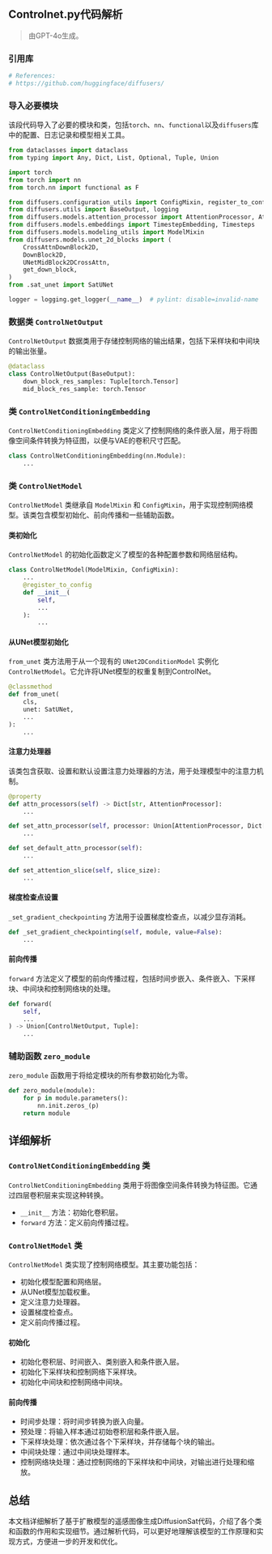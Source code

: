 ## Controlnet.py代码解析

> 由GPT-4o生成。

### 引用库

```python
# References:
# https://github.com/huggingface/diffusers/
```

### 导入必要模块

该段代码导入了必要的模块和类，包括`torch`、`nn`、`functional`以及`diffusers`库中的配置、日志记录和模型相关工具。

```python
from dataclasses import dataclass
from typing import Any, Dict, List, Optional, Tuple, Union

import torch
from torch import nn
from torch.nn import functional as F

from diffusers.configuration_utils import ConfigMixin, register_to_config
from diffusers.utils import BaseOutput, logging
from diffusers.models.attention_processor import AttentionProcessor, AttnProcessor
from diffusers.models.embeddings import TimestepEmbedding, Timesteps
from diffusers.models.modeling_utils import ModelMixin
from diffusers.models.unet_2d_blocks import (
    CrossAttnDownBlock2D,
    DownBlock2D,
    UNetMidBlock2DCrossAttn,
    get_down_block,
)
from .sat_unet import SatUNet

logger = logging.get_logger(__name__)  # pylint: disable=invalid-name
```

### 数据类 `ControlNetOutput`

`ControlNetOutput` 数据类用于存储控制网络的输出结果，包括下采样块和中间块的输出张量。

```python
@dataclass
class ControlNetOutput(BaseOutput):
    down_block_res_samples: Tuple[torch.Tensor]
    mid_block_res_sample: torch.Tensor
```

### 类 `ControlNetConditioningEmbedding`

`ControlNetConditioningEmbedding` 类定义了控制网络的条件嵌入层，用于将图像空间条件转换为特征图，以便与VAE的卷积尺寸匹配。

```python
class ControlNetConditioningEmbedding(nn.Module):
    ...
```

### 类 `ControlNetModel`

`ControlNetModel` 类继承自 `ModelMixin` 和 `ConfigMixin`，用于实现控制网络模型。该类包含模型初始化、前向传播和一些辅助函数。

#### 类初始化

`ControlNetModel` 的初始化函数定义了模型的各种配置参数和网络层结构。

```python
class ControlNetModel(ModelMixin, ConfigMixin):
    ...
    @register_to_config
    def __init__(
        self,
        ...
    ):
        ...
```

#### 从UNet模型初始化

`from_unet` 类方法用于从一个现有的 `UNet2DConditionModel` 实例化 `ControlNetModel`。它允许将UNet模型的权重复制到ControlNet。

```python
@classmethod
def from_unet(
    cls,
    unet: SatUNet,
    ...
):
    ...
```

#### 注意力处理器

该类包含获取、设置和默认设置注意力处理器的方法，用于处理模型中的注意力机制。

```python
@property
def attn_processors(self) -> Dict[str, AttentionProcessor]:
    ...

def set_attn_processor(self, processor: Union[AttentionProcessor, Dict[str, AttentionProcessor]]):
    ...

def set_default_attn_processor(self):
    ...

def set_attention_slice(self, slice_size):
    ...
```

#### 梯度检查点设置

`_set_gradient_checkpointing` 方法用于设置梯度检查点，以减少显存消耗。

```python
def _set_gradient_checkpointing(self, module, value=False):
    ...
```

#### 前向传播

`forward` 方法定义了模型的前向传播过程，包括时间步嵌入、条件嵌入、下采样块、中间块和控制网络块的处理。

```python
def forward(
    self,
    ...
) -> Union[ControlNetOutput, Tuple]:
    ...
```

### 辅助函数 `zero_module`

`zero_module` 函数用于将给定模块的所有参数初始化为零。

```python
def zero_module(module):
    for p in module.parameters():
        nn.init.zeros_(p)
    return module
```

## 详细解析

### `ControlNetConditioningEmbedding` 类

`ControlNetConditioningEmbedding` 类用于将图像空间条件转换为特征图。它通过四层卷积层来实现这种转换。

- `__init__` 方法：初始化卷积层。
- `forward` 方法：定义前向传播过程。

### `ControlNetModel` 类

`ControlNetModel` 类实现了控制网络模型。其主要功能包括：

- 初始化模型配置和网络层。
- 从UNet模型加载权重。
- 定义注意力处理器。
- 设置梯度检查点。
- 定义前向传播过程。

#### 初始化

- 初始化卷积层、时间嵌入、类别嵌入和条件嵌入层。
- 初始化下采样块和控制网络下采样块。
- 初始化中间块和控制网络中间块。

#### 前向传播

- 时间步处理：将时间步转换为嵌入向量。
- 预处理：将输入样本通过初始卷积层和条件嵌入层。
- 下采样块处理：依次通过各个下采样块，并存储每个块的输出。
- 中间块处理：通过中间块处理样本。
- 控制网络块处理：通过控制网络的下采样块和中间块，对输出进行处理和缩放。

## 总结

本文档详细解析了基于扩散模型的遥感图像生成DiffusionSat代码，介绍了各个类和函数的作用和实现细节。通过解析代码，可以更好地理解该模型的工作原理和实现方式，方便进一步的开发和优化。